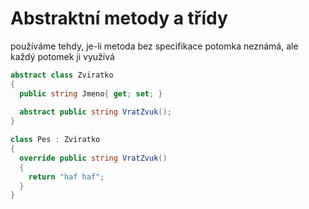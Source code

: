 # Abstraktní metody a třídy
používáme tehdy, je-li metoda bez specifikace potomka neznámá, ale každý potomek ji využívá
```c#
abstract class Zviratko
{
  public string Jmeno{ get; set; } 
  
  abstract public string VratZvuk();
}

class Pes : Zviratko
{
  override public string VratZvuk()
  {
    return "haf haf";
  }
}
```
